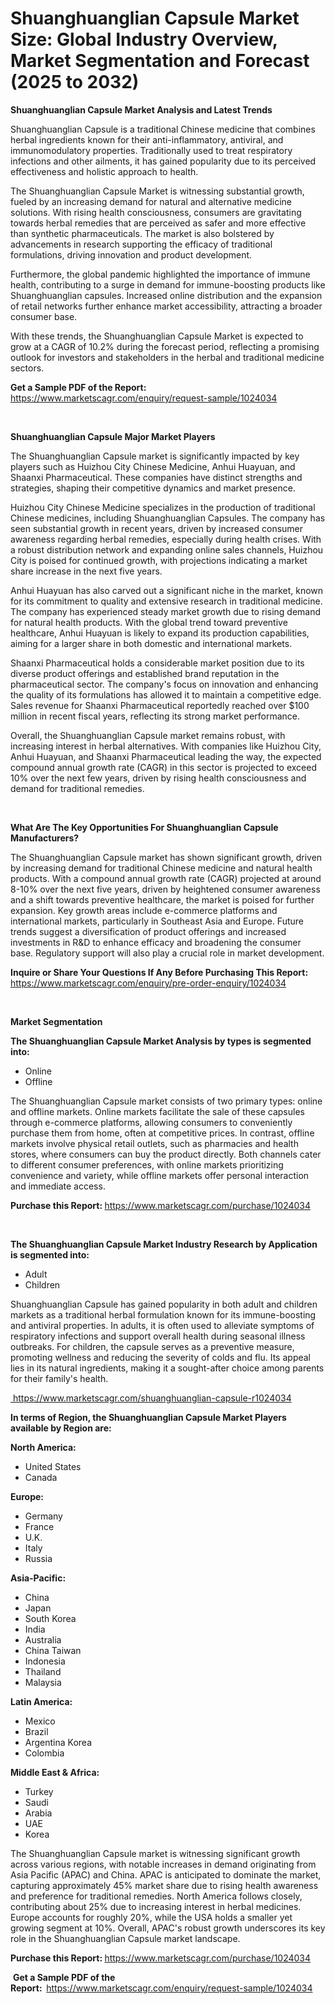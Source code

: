 <p><h1>Shuanghuanglian Capsule Market Size: Global Industry Overview, Market Segmentation and Forecast (2025 to 2032)</h1></p><p><strong>Shuanghuanglian Capsule Market Analysis and Latest Trends</strong></p>
<p><p>Shuanghuanglian Capsule is a traditional Chinese medicine that combines herbal ingredients known for their anti-inflammatory, antiviral, and immunomodulatory properties. Traditionally used to treat respiratory infections and other ailments, it has gained popularity due to its perceived effectiveness and holistic approach to health.</p><p>The Shuanghuanglian Capsule Market is witnessing substantial growth, fueled by an increasing demand for natural and alternative medicine solutions. With rising health consciousness, consumers are gravitating towards herbal remedies that are perceived as safer and more effective than synthetic pharmaceuticals. The market is also bolstered by advancements in research supporting the efficacy of traditional formulations, driving innovation and product development.</p><p>Furthermore, the global pandemic highlighted the importance of immune health, contributing to a surge in demand for immune-boosting products like Shuanghuanglian capsules. Increased online distribution and the expansion of retail networks further enhance market accessibility, attracting a broader consumer base. </p><p>With these trends, the Shuanghuanglian Capsule Market is expected to grow at a CAGR of 10.2% during the forecast period, reflecting a promising outlook for investors and stakeholders in the herbal and traditional medicine sectors.</p></p>
<p><strong>Get a Sample PDF of the Report:&nbsp;</strong> <a href="https://www.marketscagr.com/enquiry/request-sample/1024034?utm_campaign=1166&utm_medium=2&utm_source=Github&utm_content=ia&utm_term=18042025&utm_id=shuanghuanglian-capsule">https://www.marketscagr.com/enquiry/request-sample/1024034</a></p>
<p>&nbsp;</p>
<p><strong>Shuanghuanglian Capsule Major Market Players</strong></p>
<p><p>The Shuanghuanglian Capsule market is significantly impacted by key players such as Huizhou City Chinese Medicine, Anhui Huayuan, and Shaanxi Pharmaceutical. These companies have distinct strengths and strategies, shaping their competitive dynamics and market presence.</p><p>Huizhou City Chinese Medicine specializes in the production of traditional Chinese medicines, including Shuanghuanglian Capsules. The company has seen substantial growth in recent years, driven by increased consumer awareness regarding herbal remedies, especially during health crises. With a robust distribution network and expanding online sales channels, Huizhou City is poised for continued growth, with projections indicating a market share increase in the next five years.</p><p>Anhui Huayuan has also carved out a significant niche in the market, known for its commitment to quality and extensive research in traditional medicine. The company has experienced steady market growth due to rising demand for natural health products. With the global trend toward preventive healthcare, Anhui Huayuan is likely to expand its production capabilities, aiming for a larger share in both domestic and international markets.</p><p>Shaanxi Pharmaceutical holds a considerable market position due to its diverse product offerings and established brand reputation in the pharmaceutical sector. The company's focus on innovation and enhancing the quality of its formulations has allowed it to maintain a competitive edge. Sales revenue for Shaanxi Pharmaceutical reportedly reached over $100 million in recent fiscal years, reflecting its strong market performance.</p><p>Overall, the Shuanghuanglian Capsule market remains robust, with increasing interest in herbal alternatives. With companies like Huizhou City, Anhui Huayuan, and Shaanxi Pharmaceutical leading the way, the expected compound annual growth rate (CAGR) in this sector is projected to exceed 10% over the next few years, driven by rising health consciousness and demand for traditional remedies.</p></p>
<p>&nbsp;</p>
<p><strong>What Are The Key Opportunities For Shuanghuanglian Capsule Manufacturers?</strong></p>
<p><p>The Shuanghuanglian Capsule market has shown significant growth, driven by increasing demand for traditional Chinese medicine and natural health products. With a compound annual growth rate (CAGR) projected at around 8-10% over the next five years, driven by heightened consumer awareness and a shift towards preventive healthcare, the market is poised for further expansion. Key growth areas include e-commerce platforms and international markets, particularly in Southeast Asia and Europe. Future trends suggest a diversification of product offerings and increased investments in R&D to enhance efficacy and broadening the consumer base. Regulatory support will also play a crucial role in market development.</p></p>
<p><strong>Inquire or Share Your Questions If Any Before Purchasing This Report:</strong> <a href="https://www.marketscagr.com/enquiry/pre-order-enquiry/1024034?utm_campaign=1166&utm_medium=2&utm_source=Github&utm_content=ia&utm_term=18042025&utm_id=shuanghuanglian-capsule">https://www.marketscagr.com/enquiry/pre-order-enquiry/1024034</a></p>
<p>&nbsp;</p>
<p><strong>Market Segmentation</strong></p>
<p><strong>The Shuanghuanglian Capsule Market Analysis by types is segmented into:</strong></p>
<p><ul><li>Online</li><li>Offline</li></ul></p>
<p><p>The Shuanghuanglian Capsule market consists of two primary types: online and offline markets. Online markets facilitate the sale of these capsules through e-commerce platforms, allowing consumers to conveniently purchase them from home, often at competitive prices. In contrast, offline markets involve physical retail outlets, such as pharmacies and health stores, where consumers can buy the product directly. Both channels cater to different consumer preferences, with online markets prioritizing convenience and variety, while offline markets offer personal interaction and immediate access.</p></p>
<p><strong>Purchase this Report:&nbsp;</strong><a href="https://www.marketscagr.com/purchase/1024034?utm_campaign=1166&utm_medium=2&utm_source=Github&utm_content=ia&utm_term=18042025&utm_id=shuanghuanglian-capsule">https://www.marketscagr.com/purchase/1024034</a></p>
<p>&nbsp;</p>
<p><strong>The Shuanghuanglian Capsule Market Industry Research by Application is segmented into:</strong></p>
<p><ul><li>Adult</li><li>Children</li></ul></p>
<p><p>Shuanghuanglian Capsule has gained popularity in both adult and children markets as a traditional herbal formulation known for its immune-boosting and antiviral properties. In adults, it is often used to alleviate symptoms of respiratory infections and support overall health during seasonal illness outbreaks. For children, the capsule serves as a preventive measure, promoting wellness and reducing the severity of colds and flu. Its appeal lies in its natural ingredients, making it a sought-after choice among parents for their family's health.</p></p>
<p><a href="https://www.marketscagr.com/shuanghuanglian-capsule-r1024034?utm_campaign=1166&utm_medium=2&utm_source=Github&utm_content=ia&utm_term=18042025&utm_id=shuanghuanglian-capsule">&nbsp;https://www.marketscagr.com/shuanghuanglian-capsule-r1024034</a></p>
<p><strong>In terms of Region, the Shuanghuanglian Capsule Market Players available by Region are:</strong></p>
<p>
    <p> <strong> North America: </strong>
        <ul>
            <li>United States</li>
            <li>Canada</li>
        </ul>
        </p> 
    <p> <strong> Europe: </strong>
        <ul>
            <li>Germany</li>
            <li>France</li>
            <li>U.K.</li>
            <li>Italy</li>
            <li>Russia</li>
        </ul>
        </p> 
    <p> <strong> Asia-Pacific: </strong>
        <ul>
            <li>China</li>
            <li>Japan</li>
            <li>South Korea</li>
            <li>India</li>
            <li>Australia</li>
            <li>China Taiwan</li>
            <li>Indonesia</li>
            <li>Thailand</li>
            <li>Malaysia</li>
        </ul>
        </p> 
    <p> <strong> Latin America: </strong>
        <ul>
            <li>Mexico</li>
            <li>Brazil</li>
            <li>Argentina Korea</li>
            <li>Colombia</li>
        </ul>
        </p> 
    <p> <strong> Middle East & Africa: </strong>
        <ul>
            <li>Turkey</li>
            <li>Saudi</li>
            <li>Arabia</li>
            <li>UAE</li>
            <li>Korea</li>
        </ul>
    </p>
    </p>
<p><p>The Shuanghuanglian Capsule market is witnessing significant growth across various regions, with notable increases in demand originating from Asia Pacific (APAC) and China. APAC is anticipated to dominate the market, capturing approximately 45% market share due to rising health awareness and preference for traditional remedies. North America follows closely, contributing about 25% due to increasing interest in herbal medicines. Europe accounts for roughly 20%, while the USA holds a smaller yet growing segment at 10%. Overall, APAC's robust growth underscores its key role in the Shuanghuanglian Capsule market landscape.</p></p>
<p><strong>Purchase this Report: </strong><a href="https://www.marketscagr.com/purchase/1024034?utm_campaign=1166&utm_medium=2&utm_source=Github&utm_content=ia&utm_term=18042025&utm_id=shuanghuanglian-capsule">https://www.marketscagr.com/purchase/1024034</a></p>
<p>&nbsp;<strong>Get a Sample PDF of the Report:&nbsp;&nbsp;</strong><a href="https://www.marketscagr.com/enquiry/request-sample/1024034?utm_campaign=1166&utm_medium=2&utm_source=Github&utm_content=ia&utm_term=18042025&utm_id=shuanghuanglian-capsule">https://www.marketscagr.com/enquiry/request-sample/1024034</a></p>
<p><strong></strong></p>
<p><p></p><p></p><p></p></p>